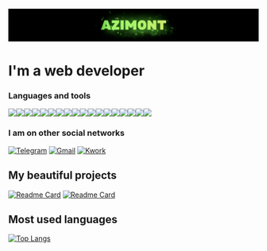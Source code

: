 ![Header](https://github.com/Azim0nt/azim0nt/blob/main/assets/header.png)

# I'm a web developer

### Languages and tools
<style>
.lang-tools{
    display: flex;
    width: 100vh;
}
</style>

<div class='lang-tools'>
<img src="https://ziadoua.github.io/m3-Markdown-Badges/badges/React/react2.svg">
<img src="https://ziadoua.github.io/m3-Markdown-Badges/badges/Django/django1.svg">
<img src="https://ziadoua.github.io/m3-Markdown-Badges/badges/Python/python2.svg">
<img src="https://ziadoua.github.io/m3-Markdown-Badges/badges/Javascript/javascript3.svg">
<img src="https://ziadoua.github.io/m3-Markdown-Badges/badges/PostgreSQL/postgresql1.svg">
<img src="https://ziadoua.github.io/m3-Markdown-Badges/badges/JSON/json1.svg">
<img src="https://ziadoua.github.io/m3-Markdown-Badges/badges/JWT/jwt1.svg">
<img src="https://ziadoua.github.io/m3-Markdown-Badges/badges/NodeJS/nodejs2.svg">
<img src="https://ziadoua.github.io/m3-Markdown-Badges/badges/ViteJS/vitejs1.svg">
<img src="https://ziadoua.github.io/m3-Markdown-Badges/badges/Git/git1.svg">
<img src="https://ziadoua.github.io/m3-Markdown-Badges/badges/npm/npm3.svg">
<img src="https://ziadoua.github.io/m3-Markdown-Badges/badges/Sass/sass1.svg">
<img src="https://ziadoua.github.io/m3-Markdown-Badges/badges/Figma/figma2.svg">
<img src="https://ziadoua.github.io/m3-Markdown-Badges/badges/HTML/html1.svg">
<img src="https://ziadoua.github.io/m3-Markdown-Badges/badges/CSS/css2.svg">
<img src="https://ziadoua.github.io/m3-Markdown-Badges/badges/Bootstrap/bootstrap1.svg">
<img src="https://ziadoua.github.io/m3-Markdown-Badges/badges/Photoshop/photoshop2.svg">
<img src="https://ziadoua.github.io/m3-Markdown-Badges/badges/VisualStudioCode/visualstudiocode3.svg">
</div>





### I am on other social networks
[![Telegram](https://img.shields.io/badge/-Telegram-2b1a3e?style=for-the-badge&logo=Telegram&logoColor=30acec)](https://t.me/azim0nt)
[![Gmail](https://img.shields.io/badge/-Gmail-2b1a3e?style=for-the-badge&logo=Gmail&logoColor=e55348)](mailto:kktotov457@gmail.com)
[![Kwork](https://img.shields.io/badge/-Kwork-2b1a3e?style=for-the-badge)](https://kwork.ru/user/azim0nt)


## My beautiful projects
[![Readme Card](https://github-readme-stats.vercel.app/api/pin/?username=azim0nt&repo=audio_player&theme=dark&show_icons=true&bg_color=2b1a3e)](https://github.com/azim0nt/audio_player)
[![Readme Card](https://github-readme-stats.vercel.app/api/pin/?username=azim0nt&repo=tracking-odds&theme=dark&show_icons=true&bg_color=2b1a3e)](https://github.com/azim0nt/tracking-odds)

## Most used languages

[![Top Langs](https://github-readme-stats.vercel.app/api/top-langs/?username=azim0nt&theme=dark&show_icons=true&bg_color=2b1a3e&https://kwork.ru/user/azim0nt)](https://github.com/azim0nt/github-readme-stats)

